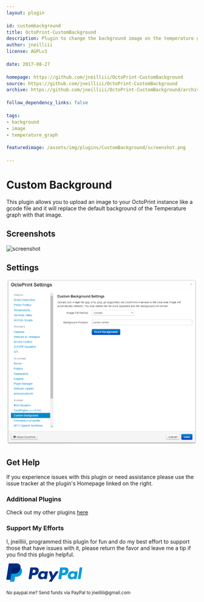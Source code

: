 ```yaml
---
layout: plugin
    
id: custombackground
title: OctoPrint-CustomBackground
description: Plugin to change the background image on the temperature graph.
author: jneilliii
license: AGPLv3
    
date: 2017-08-27
    
homepage: https://github.com/jneilliii/OctoPrint-CustomBackground
source: https://github.com/jneilliii/OctoPrint-CustomBackground
archive: https://github.com/jneilliii/OctoPrint-CustomBackground/archive/master.zip
    
follow_dependency_links: false
    
tags:
- background
- image
- temperature_graph

featuredimage: /assets/img/plugins/CustomBackground/screenshot.png

---
```


# Custom Background
    
This plugin allows you to upload an image to your OctoPrint instance like a gcode file and it will replace the default background of the Temperature graph with that image.

## Screenshots

![screenshot](/assets/img/plugins/CustomBackground/screenshot.png)

## Settings

![screenshot](/assets/img/plugins/CustomBackground/settings.png)

## Get Help

If you experience issues with this plugin or need assistance please use the issue tracker at the plugin's Homepage linked on the right.

### Additional Plugins

Check out my other plugins [here](https://plugins.octoprint.org/by_author/#jneilliii)

### Support My Efforts
I, jneilliii, programmed this plugin for fun and do my best effort to support those that have issues with it, please return the favor and leave me a tip if you find this plugin helpful.

[![paypal](/assets/img/plugins/CustomBackground/paypal-with-text.png)](https://paypal.me/jneilliii)

<small>No paypal.me? Send funds via PayPal to jneilliii&#64;gmail&#46;com</small>
